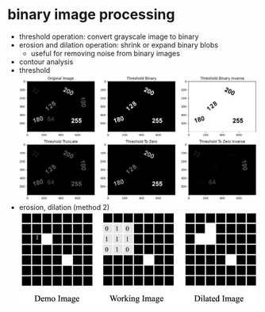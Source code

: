 # binary image processing
* threshold operation: convert grayscale image to binary
* erosion and dilation operation: shrink or expand binary blobs
    * useful for removing noise from binary images
* contour analysis
* threshold
![threshold](screenshot.png)
* erosion, dilation (method 2)
![method2](screenshot-method2.png)
